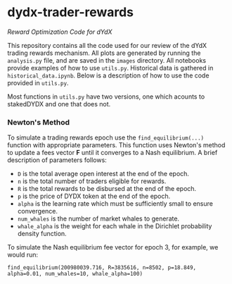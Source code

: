 # dydx-trader-rewards
*Reward Optimization Code for dYdX*

This repository contains all the code used for our review of the dYdX trading rewards mechanism. All plots are generated by running the `analysis.py` file, and are saved in the `images` directory. All notebooks provide examples of how to use `utils.py`. Historical data is gathered in `historical_data.ipynb`. Below is a description of how to use the code provided in `utils.py`.

Most functions in `utils.py` have two versions, one which acounts to stakedDYDX and one that does not. 

### Newton's Method

To simulate a trading rewards epoch use the `find_equilibrium(...)` function with appropriate parameters. This function uses Newton's method to update a fees vector <b>F</b> until it converges to a Nash equilibrium. A brief description of parameters follows:
* `D` is the total average open interest at the end of the epoch.
* `n` is the total number of traders eligible for rewards.
* `R` is the total rewards to be disbursed at the end of the epoch.
* `p` is the price of DYDX token at the end of the epoch.
* `alpha` is the learning rate which must be sufficiently small to ensure convergence.
* `num_whales` is the number of market whales to generate.
* `whale_alpha` is the weight for each whale in the Dirichlet probability density function.

To simulate the Nash equilibrium fee vector for epoch 3, for example, we would run:

```
find_equilibrium(200980039.716, R=3835616, n=8502, p=18.849, alpha=0.01, num_whales=10, whale_alpha=100)
```

